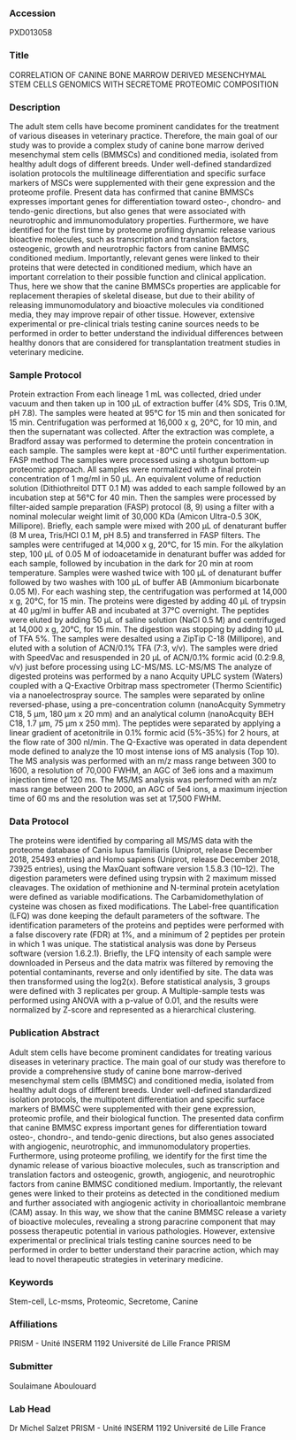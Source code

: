 ### Accession
PXD013058

### Title
CORRELATION OF CANINE BONE MARROW DERIVED MESENCHYMAL STEM CELLS GENOMICS WITH SECRETOME PROTEOMIC COMPOSITION

### Description
The adult stem cells have become prominent candidates for the treatment of various diseases in veterinary practice. Therefore, the main goal of our study was to provide a complex study of canine bone marrow derived mesenchymal stem cells (BMMSCs) and conditioned media, isolated from healthy adult dogs of different breeds. Under well-defined standardized isolation protocols the multilineage differentiation and specific surface markers of MSCs were supplemented with their gene expression and the proteome profile. Present data has confirmed that canine BMMSCs expresses important genes for differentiation toward osteo-, chondro- and tendo-genic directions, but also genes that were associated with neurotrophic and immunomodulatory properties. Furthermore, we have identified for the first time by proteome profiling dynamic release various bioactive molecules, such as transcription and translation factors, osteogenic, growth and neurotrophic factors from canine BMMSC conditioned medium. Importantly, relevant genes were linked to their proteins that were detected in conditioned medium, which have an important correlation to their possible function and clinical application. Thus, here we show that the canine BMMSCs properties are applicable for replacement therapies of skeletal disease, but due to their ability of releasing immunomodulatory and bioactive molecules via conditioned media, they may improve repair of other tissue. However, extensive experimental or pre-clinical trials testing canine sources needs to be performed in order to better understand the individual differences between healthy donors that are considered for transplantation treatment studies in veterinary medicine.

### Sample Protocol
Protein extraction From each lineage 1 mL was collected, dried under vacuum and then taken up in 100 µL of extraction buffer (4% SDS, Tris 0.1M, pH 7.8). The samples were heated at 95°C for 15 min and then sonicated for 15 min. Centrifugation was performed at 16,000 x g, 20°C, for 10 min, and then the supernatant was collected. After the extraction was complete, a Bradford assay was performed to determine the protein concentration in each sample. The samples were kept at -80°C until further experimentation.  FASP method The samples were processed using a shotgun bottom-up proteomic approach. All samples were normalized with a final protein concentration of 1 mg/ml in 50 µL. An equivalent volume of reduction solution (Dithiothreitol DTT 0.1 M) was added to each sample followed by an incubation step at 56°C for 40 min. Then the samples were processed by filter-aided sample preparation (FASP) protocol (8, 9) using a filter with a nominal molecular weight limit of 30,000 KDa (Amicon Ultra-0.5 30K, Millipore). Briefly, each sample were mixed with 200 µL of denaturant buffer (8 M urea, Tris/HCl 0.1 M, pH 8.5) and transferred in FASP filters. The samples were centrifuged at 14,000 x g, 20°C, for 15 min. For the alkylation step, 100 µL of 0.05 M of iodoacetamide in denaturant buffer was added for each sample, followed by incubation in the dark for 20 min at room temperature. Samples were washed twice with 100 µL of denaturant buffer followed by two washes with 100 µL of buffer AB (Ammonium bicarbonate 0.05 M). For each washing step, the centrifugation was performed at 14,000 x g, 20°C, for 15 min. The proteins were digested by adding 40 µL of trypsin at 40 µg/ml in buffer AB and incubated at 37°C overnight. The peptides were eluted by adding 50 µL of saline solution (NaCl 0.5 M) and centrifuged at 14,000 x g, 20°C, for 15 min. The digestion was stopping by adding 10 µL of TFA 5%. The samples were desalted using a ZipTip C-18 (Millipore), and eluted with a solution of ACN/0.1% TFA (7:3, v/v). The samples were dried with SpeedVac and resuspended in 20 µL of ACN/0.1% formic acid (0.2:9.8, v/v) just before processing using LC-MS/MS.  LC-MS/MS The analyze of digested proteins was performed by a nano Acquity UPLC system (Waters) coupled with a Q-Exactive Orbitrap mass spectrometer (Thermo Scientific) via a nanoelectrospray source. The samples were separated by online reversed-phase, using a pre-concentration column (nanoAcquity Symmetry C18, 5 µm, 180 µm x 20 mm) and an analytical column (nanoAcquity BEH C18, 1.7 µm, 75 µm x 250 mm). The peptides were separated by applying a linear gradient of acetonitrile in 0.1% formic acid (5%-35%) for 2 hours, at the flow rate of 300 nl/min. The Q-Exactive was operated in data dependent mode defined to analyze the 10 most intense ions of MS analysis (Top 10). The MS analysis was performed with an m/z mass range between 300 to 1600, a resolution of 70,000 FWHM, an AGC of 3e6 ions and a maximum injection time of 120 ms. The MS/MS analysis was performed with an m/z mass range between 200 to 2000, an AGC of 5e4 ions, a maximum injection time of 60 ms and the resolution was set at 17,500 FWHM.

### Data Protocol
The proteins were identified by comparing all MS/MS data with the proteome database of Canis lupus familiaris (Uniprot, release December 2018, 25493 entries) and Homo sapiens (Uniprot, release December 2018, 73925 entries), using the MaxQuant software version 1.5.8.3 (10–12). The digestion parameters were defined using trypsin with 2 maximum missed cleavages. The oxidation of methionine and N-terminal protein acetylation were defined as variable modifications. The Carbamidomethylation of cysteine was chosen as fixed modifications. The Label-free quantification (LFQ) was done keeping the default parameters of the software. The identification parameters of the proteins and peptides were performed with a false discovery rate (FDR) at 1%, and a minimum of 2 peptides per protein in which 1 was unique. The statistical analysis was done by Perseus software (version 1.6.2.1). Briefly, the LFQ intensity of each sample were downloaded in Perseus and the data matrix was filtered by removing the potential contaminants, reverse and only identified by site. The data was then transformed using the log2(x). Before statistical analysis, 3 groups were defined with 3 replicates per group. A Multiple-sample tests was performed using ANOVA with a p-value of 0.01, and the results were normalized by Z-score and represented as a hierarchical clustering.

### Publication Abstract
Adult stem cells have become prominent candidates for treating various diseases in veterinary practice. The main goal of our study was therefore to provide a comprehensive study of canine bone marrow-derived mesenchymal stem cells (BMMSC) and conditioned media, isolated from healthy adult dogs of different breeds. Under well-defined standardized isolation protocols, the multipotent differentiation and specific surface markers of BMMSC were supplemented with their gene expression, proteomic profile, and their biological function. The presented data confirm that canine BMMSC express important genes for differentiation toward osteo-, chondro-, and tendo-genic directions, but also genes associated with angiogenic, neurotrophic, and immunomodulatory properties. Furthermore, using proteome profiling, we identify for the first time the dynamic release of various bioactive molecules, such as transcription and translation factors and osteogenic, growth, angiogenic, and neurotrophic factors from canine BMMSC conditioned medium. Importantly, the relevant genes were linked to their proteins as detected in the conditioned medium and further associated with angiogenic activity in chorioallantoic membrane (CAM) assay. In this way, we show that the canine BMMSC release a variety of bioactive molecules, revealing a strong paracrine component that may possess therapeutic potential in various pathologies. However, extensive experimental or preclinical trials testing canine sources need to be performed in order to better understand their paracrine action, which may lead to novel therapeutic strategies in veterinary medicine.

### Keywords
Stem-cell, Lc-msms, Proteomic, Secretome, Canine

### Affiliations
PRISM - Unité INSERM 1192 Université de Lille France
PRISM

### Submitter
Soulaimane Aboulouard

### Lab Head
Dr Michel Salzet
PRISM - Unité INSERM 1192 Université de Lille France


